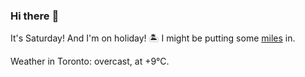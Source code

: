 ### Hi there :wave:

It's Saturday! And I'm on holiday! :desert_island: I might be putting some [miles](https://www.strava.com/athletes/889963) in.

Weather in Toronto: overcast, at +9°C.
